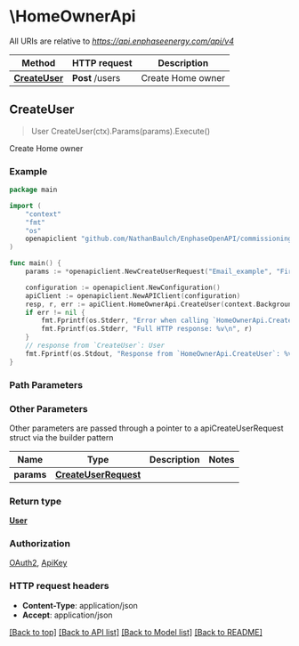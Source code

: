 # \HomeOwnerApi

All URIs are relative to *https://api.enphaseenergy.com/api/v4*

Method | HTTP request | Description
------------- | ------------- | -------------
[**CreateUser**](HomeOwnerApi.md#CreateUser) | **Post** /users | Create Home owner



## CreateUser

> User CreateUser(ctx).Params(params).Execute()

Create Home owner



### Example

```go
package main

import (
    "context"
    "fmt"
    "os"
    openapiclient "github.com/NathanBaulch/EnphaseOpenAPI/commissioning"
)

func main() {
    params := *openapiclient.NewCreateUserRequest("Email_example", "FirstName_example", "LastName_example") // CreateUserRequest |  (optional)

    configuration := openapiclient.NewConfiguration()
    apiClient := openapiclient.NewAPIClient(configuration)
    resp, r, err := apiClient.HomeOwnerApi.CreateUser(context.Background()).Params(params).Execute()
    if err != nil {
        fmt.Fprintf(os.Stderr, "Error when calling `HomeOwnerApi.CreateUser``: %v\n", err)
        fmt.Fprintf(os.Stderr, "Full HTTP response: %v\n", r)
    }
    // response from `CreateUser`: User
    fmt.Fprintf(os.Stdout, "Response from `HomeOwnerApi.CreateUser`: %v\n", resp)
}
```

### Path Parameters



### Other Parameters

Other parameters are passed through a pointer to a apiCreateUserRequest struct via the builder pattern


Name | Type | Description  | Notes
------------- | ------------- | ------------- | -------------
 **params** | [**CreateUserRequest**](CreateUserRequest.md) |  | 

### Return type

[**User**](User.md)

### Authorization

[OAuth2](../README.md#OAuth2), [ApiKey](../README.md#ApiKey)

### HTTP request headers

- **Content-Type**: application/json
- **Accept**: application/json

[[Back to top]](#) [[Back to API list]](../README.md#documentation-for-api-endpoints)
[[Back to Model list]](../README.md#documentation-for-models)
[[Back to README]](../README.md)

